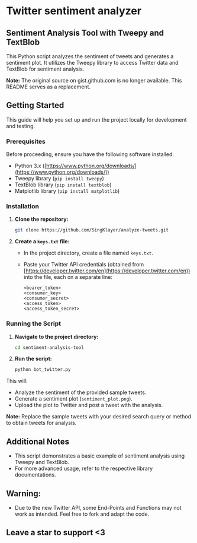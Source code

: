 # Twitter sentiment analyzer

## Sentiment Analysis Tool with Tweepy and TextBlob

This Python script analyzes the sentiment of tweets and generates a sentiment plot. It utilizes the Tweepy library to access Twitter data and TextBlob for sentiment analysis.

**Note:** The original source on gist.github.com is no longer available. This README serves as a replacement.

## Getting Started

This guide will help you set up and run the project locally for development and testing.

### Prerequisites

Before proceeding, ensure you have the following software installed:

* Python 3.x ([https://www.python.org/downloads/](https://www.python.org/downloads/))
* Tweepy library (`pip install tweepy`)
* TextBlob library (`pip install textblob`)
* Matplotlib library (`pip install matplotlib`)

### Installation

1. **Clone the repository:**

   ```bash
   git clone https://github.com/SingKlayer/analyze-tweets.git
   ```

2. **Create a `keys.txt` file:**

   - In the project directory, create a file named `keys.txt`.
   - Paste your Twitter API credentials (obtained from [https://developer.twitter.com/en](https://developer.twitter.com/en)) into the file, each on a separate line:

     ```
     <bearer_token>
     <consumer_key>
     <consumer_secret>
     <access_token>
     <access_token_secret>
     ```

### Running the Script

1. **Navigate to the project directory:**

   ```bash
   cd sentiment-analysis-tool
   ```

2. **Run the script:**

   ```bash
   python bot_twitter.py
   ```

This will:

* Analyze the sentiment of the provided sample tweets.
* Generate a sentiment plot (`sentiment_plot.png`).
* Upload the plot to Twitter and post a tweet with the analysis.

**Note:** Replace the sample tweets with your desired search query or method to obtain tweets for analysis.

## Additional Notes

* This script demonstrates a basic example of sentiment analysis using Tweepy and TextBlob.
* For more advanced usage, refer to the respective library documentations.

## Warning:

* Due to the new Twitter API, some End-Points and Functions may not work as intended. Feel free to fork and adapt the code.

## Leave a star to support <3
